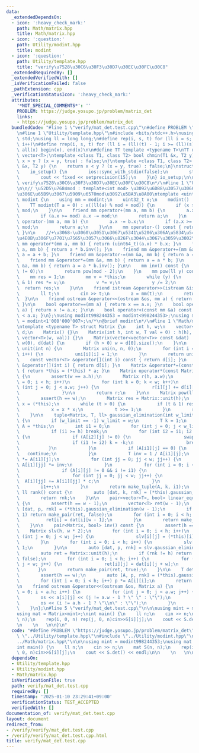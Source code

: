 ```yaml
---
data:
  _extendedDependsOn:
  - icon: ':heavy_check_mark:'
    path: Math/matrix.hpp
    title: Math/matrix.hpp
  - icon: ':question:'
    path: Utility/modint.hpp
    title: modint
  - icon: ':question:'
    path: Utility/template.hpp
    title: "verify\u7528\u30C6\u30F3\u30D7\u30EC\u30FC\u30C8"
  _extendedRequiredBy: []
  _extendedVerifiedWith: []
  _isVerificationFailed: false
  _pathExtension: cpp
  _verificationStatusIcon: ':heavy_check_mark:'
  attributes:
    '*NOT_SPECIAL_COMMENTS*': ''
    PROBLEM: https://judge.yosupo.jp/problem/matrix_det
    links:
    - https://judge.yosupo.jp/problem/matrix_det
  bundledCode: "#line 1 \"verify/mat_det.test.cpp\"\n#define PROBLEM \"https://judge.yosupo.jp/problem/matrix_det\"\
    \n#line 1 \"Utility/template.hpp\"\n#include <bits/stdc++.h>\nusing namespace\
    \ std;\nusing ll = long long;\n#define rep(i, s, t) for (ll i = s; i < (ll)(t);\
    \ i++)\n#define rrep(i, s, t) for (ll i = (ll)(t) - 1; i >= (ll)(s); i--)\n#define\
    \ all(x) begin(x), end(x)\n\n#define TT template <typename T>\nTT using vec =\
    \ vector<T>;\ntemplate <class T1, class T2> bool chmin(T1 &x, T2 y) {\n    return\
    \ x > y ? (x = y, true) : false;\n}\ntemplate <class T1, class T2> bool chmax(T1\
    \ &x, T2 y) {\n    return x < y ? (x = y, true) : false;\n}\nstruct io_setup {\n\
    \    io_setup() {\n        ios::sync_with_stdio(false);\n        std::cin.tie(nullptr);\n\
    \        cout << fixed << setprecision(15);\n    }\n} io_setup;\n\n/*\n@brief\
    \ verify\u7528\u30C6\u30F3\u30D7\u30EC\u30FC\u30C8\n*/\n#line 1 \"Utility/modint.hpp\"\
    \n\n// \u52D5\u7684mod : template<int mod> \u3092\u6D88\u3057\u3066\u3001\u4E0A\
    \u306E\u65B9\u3067\u5909\u6570mod\u3092\u5BA3\u8A00\ntemplate <uint32_t mod> struct\
    \ modint {\n    using mm = modint;\n    uint32_t x;\n    modint() : x(0) {}\n\
    \    TT modint(T a = 0) : x((ll(a) % mod + mod)) {\n        if (x >= mod) x -=\
    \ mod;\n    }\n\n    friend mm operator+(mm a, mm b) {\n        a.x += b.x;\n\
    \        if (a.x >= mod) a.x -= mod;\n        return a;\n    }\n    friend mm\
    \ operator-(mm a, mm b) {\n        a.x -= b.x;\n        if (a.x >= mod) a.x +=\
    \ mod;\n        return a;\n    }\n\n    mm operator-() const { return mod - x;\
    \ }\n\n    //+\u3068-\u3060\u3051\u3067\u5341\u5206\u306A\u5834\u5408\u3001\u4EE5\
    \u4E0B\u306F\u7701\u7565\u3057\u3066\u826F\u3044\u3067\u3059\u3002\n\n    friend\
    \ mm operator*(mm a, mm b) { return (uint64_t)(a.x) * b.x; }\n    friend mm operator/(mm\
    \ a, mm b) { return a * b.inv(); }\n    friend mm &operator+=(mm &a, mm b) { return\
    \ a = a + b; }\n    friend mm &operator-=(mm &a, mm b) { return a = a - b; }\n\
    \    friend mm &operator*=(mm &a, mm b) { return a = a * b; }\n    friend mm &operator/=(mm\
    \ &a, mm b) { return a = a * b.inv(); }\n\n    mm inv() const {\n        assert(x\
    \ != 0);\n        return pow(mod - 2);\n    }\n    mm pow(ll y) const {\n    \
    \    mm res = 1;\n        mm v = *this;\n        while (y) {\n            if (y\
    \ & 1) res *= v;\n            v *= v;\n            y /= 2;\n        }\n      \
    \  return res;\n    }\n\n    friend istream &operator>>(istream &is, mm &a) {\n\
    \        ll t;\n        cin >> t;\n        a = mm(t);\n        return is;\n  \
    \  }\n\n    friend ostream &operator<<(ostream &os, mm a) { return os << a.x;\
    \ }\n\n    bool operator==(mm a) { return x == a.x; }\n    bool operator!=(mm\
    \ a) { return x != a.x; }\n\n    bool operator<(const mm &a) const { return x\
    \ < a.x; }\n};\nusing modint998244353 = modint<998244353>;\nusing modint1000000007\
    \ = modint<1'000'000'007>;\n/*\n@brief modint\n*/\n#line 1 \"Math/matrix.hpp\"\
    \ntemplate <typename T> struct Matrix {\n    int h, w;\n    vector<vector<T>>\
    \ d;\n    Matrix() {}\n    Matrix(int h, int w, T val = 0) : h(h), w(w), d(h,\
    \ vector<T>(w, val)) {}\n    Matrix(vector<vector<T>> const &dat) : h(dat.size()),\
    \ w(0), d(dat) {\n        if (h > 0) w = d[0].size();\n    }\n\n    static Matrix\
    \ unit(int n) {\n        Matrix uni(n, n, 0);\n        for (int i = 0; i < n;\
    \ i++) {\n            uni[i][i] = 1;\n        }\n        return uni;\n    }\n\
    \    const vector<T> &operator[](int i) const { return d[i]; }\n    vector<T>\
    \ &operator[](int i) { return d[i]; }\n    Matrix &operator*=(const Matrix &a)\
    \ { return *this = (*this) * a; }\n    Matrix operator*(const Matrix &a) const\
    \ {\n        assert(w == a.h);\n        Matrix r(h, a.w);\n        for (int i\
    \ = 0; i < h; i++)\n            for (int k = 0; k < w; k++)\n                for\
    \ (int j = 0; j < a.w; j++) {\n                    r[i][j] += d[i][k] * a[k][j];\n\
    \                }\n\n        return r;\n    }\n\n    Matrix pow(ll t) const {\n\
    \        assert(h == w);\n        Matrix res = Matrix::unit(h);\n        Matrix\
    \ x = (*this);\n        while (t > 0) {\n            if (t & 1) res = res * x;\n\
    \            x = x * x;\n            t >>= 1;\n        }\n        return res;\n\
    \    }\n\n    tuple<Matrix, T, ll> gaussian_elimination(int w_limit = -1) const\
    \ {\n        if (w_limit == -1) w_limit = w;\n        T k = 1;\n        Matrix\
    \ A = *this;\n        int i1 = 0;\n        for (int j = 0; j < w_limit; j++) {\n\
    \            if (i1 >= h) break;\n            for (int i2 = i1; i2 < h; i2++)\
    \ {\n                if (A[i2][j] != 0) {\n                    swap(A[i1], A[i2]);\n\
    \                    if (i1 != i2) k = -k;\n                    break;\n     \
    \           }\n            }\n            if (A[i1][j] == 0) {\n             \
    \   continue;\n            }\n            T inv = 1 / A[i1][j];\n            k\
    \ *= A[i1][j];\n            for (int jj = 0; jj < w; jj++) {\n               \
    \ A[i1][jj] *= inv;\n            }\n            for (int i = 0; i < h; i++)\n\
    \                if (A[i][j] != 0 && i != i1) {\n                    T c = -A[i][j];\n\
    \                    for (int jj = 0; jj < w; jj++) {\n                      \
    \  A[i][jj] += A[i1][jj] * c;\n                    }\n                }\n    \
    \        i1++;\n        }\n        return make_tuple(A, k, i1);\n    }\n\n   \
    \ ll rank() const {\n        auto [dat, k, rnk] = (*this).gaussian_elimination();\n\
    \        return rnk;\n    }\n\n    pair<vector<T>, bool> linear_equations() const\
    \ {\n        assert(h == w - 1);\n        vector<T> ret(w - 1);\n        auto\
    \ [dat, p, rnk] = (*this).gaussian_elimination(w - 1);\n        if (rnk != w -\
    \ 1) return make_pair(ret, false);\n        for (int i = 0; i < h; i++) {\n  \
    \          ret[i] = dat[i][w - 1];\n        }\n        return make_pair(ret, true);\n\
    \    }\n\n    pair<Matrix, bool> inv() const {\n        assert(h == w);\n    \
    \    Matrix slv(h, w * 2);\n        for (int i = 0; i < h; i++)\n            for\
    \ (int j = 0; j < w; j++) {\n                slv[i][j] = (*this)[i][j];\n    \
    \        }\n        for (int i = 0; i < h; i++) {\n            slv[i][i + w] =\
    \ 1;\n        }\n\n        auto [dat, p, rnk] = slv.gaussian_elimination(w);\n\
    \        auto ret = Matrix::unit(h);\n        if (rnk != h) return make_pair(ret,\
    \ false);\n        for (int i = 0; i < h; i++) {\n            for (int j = 0;\
    \ j < w; j++) {\n                ret[i][j] = dat[i][j + w];\n            }\n \
    \       }\n        return make_pair(ret, true);\n    }\n\n    T det() const {\n\
    \        assert(h == w);\n        auto [A, p, rnk] = (*this).gaussian_elimination();\n\
    \        for (int i = 0; i < h; i++) p *= A[i][i];\n        return p;\n    }\n\
    \n    friend ostream &operator<<(ostream &os, Matrix a) {\n        for (int i\
    \ = 0; i < a.h; i++) {\n            for (int j = 0; j < a.w; j++) {\n        \
    \        os << a[i][j] << (j != a.w - 1 ? \" \" : \"\");\n            }\n    \
    \        os << (i != a.h - 1 ? \"\\n\" : \"\");\n        }\n        return os;\n\
    \    }\n};\n#line 5 \"verify/mat_det.test.cpp\"\n\n\nusing mint = modint998244353;\n\
    using mat = Matrix<mint>;\nint main() {\n    ll n;\n    cin >> n;\n    mat S(n,\
    \ n);\n    rep(i, 0, n) rep(j, 0, n)cin>>S[i][j];\n    cout << S.det() << endl;\n\
    \n    \n   \n\n}\n"
  code: "#define PROBLEM \"https://judge.yosupo.jp/problem/matrix_det\"\n#include\
    \ \"../Utility/template.hpp\"\n#include \"../Utility/modint.hpp\"\n#include \"\
    ../Math/matrix.hpp\"\n\n\nusing mint = modint998244353;\nusing mat = Matrix<mint>;\n\
    int main() {\n    ll n;\n    cin >> n;\n    mat S(n, n);\n    rep(i, 0, n) rep(j,\
    \ 0, n)cin>>S[i][j];\n    cout << S.det() << endl;\n\n    \n   \n\n}"
  dependsOn:
  - Utility/template.hpp
  - Utility/modint.hpp
  - Math/matrix.hpp
  isVerificationFile: true
  path: verify/mat_det.test.cpp
  requiredBy: []
  timestamp: '2025-01-10 23:29:41+09:00'
  verificationStatus: TEST_ACCEPTED
  verifiedWith: []
documentation_of: verify/mat_det.test.cpp
layout: document
redirect_from:
- /verify/verify/mat_det.test.cpp
- /verify/verify/mat_det.test.cpp.html
title: verify/mat_det.test.cpp
---
```

